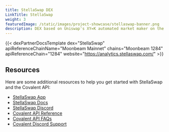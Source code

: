 ```yaml
---
title: StellaSwap DEX
LinkTitle: StellaSwap
weight: 3
featuredImage: /static/images/project-showcase/stellaswap-banner.png
description: DEX based on Uniswap's XY=K automated market maker on the Moonbeam network.
---
```


{{< dexPartnerDocsTemplate dex="StellaSwap" apiReferenceChainName="Moonbeam Mainnet" chains="Moonbeam 1284" apiReferenceChain="1284" website="https://analytics.stellaswap.com/" >}}

## Resources
Here are some additional resources to help you get started with StellaSwap and the Covalent API:
- [StellaSwap App](https://app.stellaswap.com/exchange/swap?utm_source=covalent&utm_medium=partner-docs)
- [StellaSwap Docs](https://docs.stellaswap.com/?utm_source=covalent&utm_medium=partner-docs)
- [StellaSwap Discord](https://discord.stellaswap.com/?utm_source=covalent&utm_medium=partner-docs)
- [Covalent API Reference](https://covalenthq.com/docs/api/?utm_source=stellaswap&utm_medium=partner-docs)
- [Covalent API FAQs](https://www.covalenthq.com/docs/developer/faq/?utm_source=stellaswap&utm_medium=partner-docs)
- [Covalent Discord Support](https://www.covalenthq.com/discord/?utm_source=stellaswap&utm_medium=partner-docs)